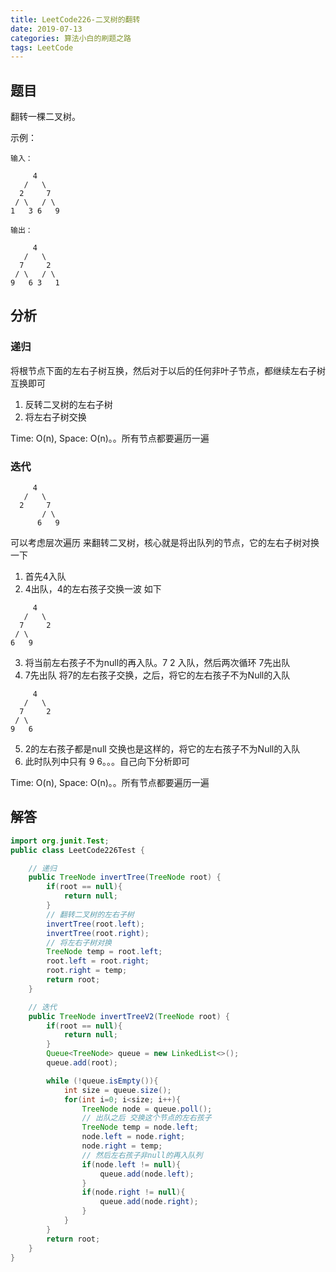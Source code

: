 ```yaml
---
title: LeetCode226-二叉树的翻转
date: 2019-07-13
categories: 算法小白的刷题之路
tags: LeetCode
---
```


## 题目
翻转一棵二叉树。

示例：

```
输入：

     4
   /   \
  2     7
 / \   / \
1   3 6   9

输出：

     4
   /   \
  7     2
 / \   / \
9   6 3   1
```


## 分析
### 递归
将根节点下面的左右子树互换，然后对于以后的任何非叶子节点，都继续左右子树互换即可

1. 反转二叉树的左右子树
2. 将左右子树交换

Time: O(n), Space: O(n)。。所有节点都要遍历一遍

### 迭代
```
     4
   /   \
  2     7
       / \
      6   9
```
可以考虑层次遍历 来翻转二叉树，核心就是将出队列的节点，它的左右子树对换一下
1. 首先4入队
2. 4出队，4的左右孩子交换一波 如下
```
     4
   /   \
  7     2
 / \     
6   9     
```
3. 将当前左右孩子不为null的再入队。7 2 入队，然后两次循环 7先出队
4. 7先出队 将7的左右孩子交换，之后，将它的左右孩子不为Null的入队
```
     4
   /   \
  7     2
 / \     
9   6     
```
5. 2的左右孩子都是null 交换也是这样的，将它的左右孩子不为Null的入队
6. 此时队列中只有 9 6。。。自己向下分析即可

Time: O(n), Space: O(n)。。所有节点都要遍历一遍

## 解答

````java
import org.junit.Test;
public class LeetCode226Test {

	// 递归
	public TreeNode invertTree(TreeNode root) {
		if(root == null){
			return null;
		}
		// 翻转二叉树的左右子树
		invertTree(root.left);
		invertTree(root.right);
		// 将左右子树对换
		TreeNode temp = root.left;
		root.left = root.right;
		root.right = temp;
		return root;
	}

	// 迭代
	public TreeNode invertTreeV2(TreeNode root) {
		if(root == null){
			return null;
		}
		Queue<TreeNode> queue = new LinkedList<>();
		queue.add(root);

		while (!queue.isEmpty()){
			int size = queue.size();
			for(int i=0; i<size; i++){
				TreeNode node = queue.poll();
				// 出队之后 交换这个节点的左右孩子
				TreeNode temp = node.left;
				node.left = node.right;
				node.right = temp;
				// 然后左右孩子非null的再入队列
				if(node.left != null){
					queue.add(node.left);
				}
				if(node.right != null){
					queue.add(node.right);
				}
			}
		}
		return root;
	}
}


````









